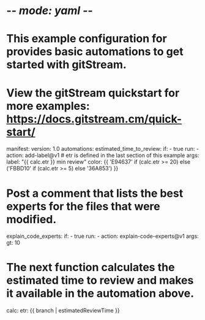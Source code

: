 # -*- mode: yaml -*-
# This example configuration for provides basic automations to get started with gitStream.
# View the gitStream quickstart for more examples: https://docs.gitstream.cm/quick-start/
manifest:
  version: 1.0
automations:
  estimated_time_to_review: 
    if:
      - true
    run:
      - action: add-label@v1
      # etr is defined in the last section of this example
        args:
          label: "{{ calc.etr }} min review"
          color: {{ 'E94637' if (calc.etr >= 20) else ('FBBD10' if (calc.etr >= 5) else '36A853') }}
  # Post a comment that lists the best experts for the files that were modified.
  explain_code_experts:
    if:
      - true
    run:
      - action: explain-code-experts@v1 
        args:
          gt: 10 
# The next function calculates the estimated time to review and makes it available in the automation above.
calc:
  etr: {{ branch | estimatedReviewTime }}
